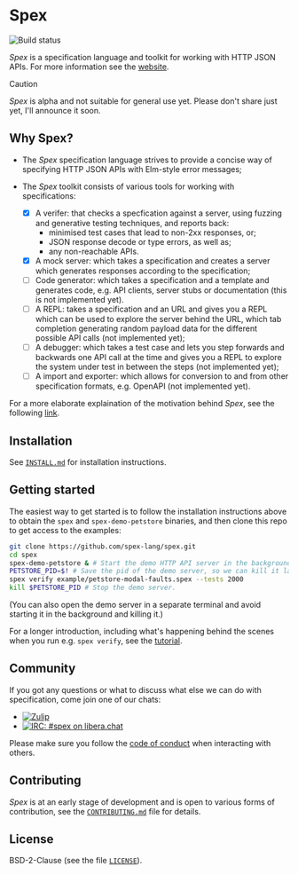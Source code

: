 # Spex

![Build status](https://github.com/spex-lang/spex/actions/workflows/main.yaml/badge.svg)

*Spex* is a specification language and toolkit for working with HTTP JSON APIs.
For more information see the [website](https://spex-lang.org).

> [!CAUTION]
> *Spex* is alpha and not suitable for general use yet. Please don't share just
> yet, I'll announce it soon.

## Why Spex?

* The *Spex* specification language strives to provide a concise way of
  specifying HTTP JSON APIs with Elm-style error messages;

* The *Spex* toolkit consists of various tools for working with specifications:
  - [x] A verifer: that checks a specfication against a server, using fuzzing and
    generative testing techniques, and reports back:
    + minimised test cases that lead to non-2xx responses, or;
    + JSON response decode or type errors, as well as;
    + any non-reachable APIs.
  - [x] A mock server: which takes a specification and creates a server which
    generates responses according to the specification;
  - [ ] Code generator: which takes a specification and a template and generates
    code, e.g. API clients, server stubs or documentation (this is not
    implemented yet).
  - [ ] A REPL: takes a specification and an URL and gives you a REPL which can be
    used to explore the server behind the URL, which tab completion generating
    random payload data for the different possible API calls (not implemented
    yet);
  - [ ] A debugger: which takes a test case and lets you step forwards and
    backwards one API call at the time and gives you a REPL to explore the
    system under test in between the steps (not implemented yet);
  - [ ] A import and exporter: which allows for conversion to and from other
    specification formats, e.g. OpenAPI (not implemented yet).

For a more elaborate explaination of the motivation behind *Spex*, see the
following [link](https://spex-lang.org/motivation.html).

## Installation

See [`INSTALL.md`](INSTALL.md) for installation instructions.

## Getting started

The easiest way to get started is to follow the installation instructions above
to obtain the `spex` and `spex-demo-petstore` binaries, and then clone this
repo to get access to the examples:

```bash
git clone https://github.com/spex-lang/spex.git
cd spex
spex-demo-petstore & # Start the demo HTTP API server in the background.
PETSTORE_PID=$! # Save the pid of the demo server, so we can kill it later.
spex verify example/petstore-modal-faults.spex --tests 2000
kill $PETSTORE_PID # Stop the demo server.
```

(You can also open the demo server in a separate terminal and avoid starting it
in the background and killing it.)

For a longer introduction, including what's happening behind the scenes when
you run e.g. `spex verify`, see the
[tutorial](https://spex-lang.org/tutorial.html).

## Community

If you got any questions or what to discuss what else we can do with
specification, come join one of our chats:

* [![Zulip](https://img.shields.io/badge/zulip-join_chat-blue.svg)](https://spex.zulipchat.com/)
* [![IRC: #spex on
  libera.chat](https://img.shields.io/badge/IRC-%23spex%20on%20libera.chat-blue.svg)](https://web.libera.chat/#spex)

Please make sure you follow the [code of conduct](.github/CODE_OF_CONDUCT.md)
when interacting with others.

## Contributing

*Spex* is at an early stage of development and is open to various forms of
contribution, see the [`CONTRIBUTING.md`](.github/CONTRIBUTING.md) file for
details.

## License

BSD-2-Clause (see the file [`LICENSE`](LICENSE)).
